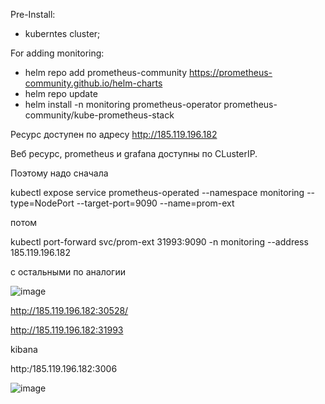 
Pre-Install: 
* kuberntes cluster;




For adding monitoring:
* helm repo add prometheus-community https://prometheus-community.github.io/helm-charts
* helm repo update
* helm install -n monitoring prometheus-operator prometheus-community/kube-prometheus-stack

Ресурс доступен по адресу 
http://185.119.196.182 

Веб ресурс, prometheus и grafana доступны по CLusterIP.

Поэтому надо сначала

kubectl expose service prometheus-operated  --namespace monitoring --type=NodePort --target-port=9090 --name=prom-ext

потом

kubectl port-forward svc/prom-ext  31993:9090 -n monitoring --address 185.119.196.182

с остальными по аналогии

![image](https://github.com/yuhi1314/exam_project/assets/123218375/b1a94434-0255-4c2e-b818-16c6dc9bd85f)

http://185.119.196.182:30528/

http://185.119.196.182:31993


kibana

http:/185.119.196.182:3006

![image](https://github.com/yuhi1314/exam_project/assets/123218375/1f7c402f-3642-42cb-9b5f-9fbc2cd4ed71)



